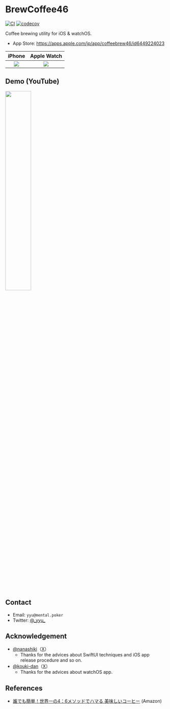 BrewCoffee46
=============================

[![CI](https://github.com/brewcoffee46/brewcoffee46/actions/workflows/ci.yml/badge.svg)](https://github.com/brewcoffee46/brewcoffee46/actions/workflows/ci.yml)
[![codecov](https://codecov.io/gh/brewcoffee46/brewcoffee46/graph/badge.svg?token=FOZAS9FNBP)](https://codecov.io/gh/brewcoffee46/brewcoffee46)

Coffee brewing utility for iOS & watchOS.

- App Store: https://apps.apple.com/jp/app/coffeebrew46/id6449224023

iPhone          |  Apple Watch
:--------------:|:-------------------------:
![](https://brewcoffee46.github.io/img/ios.jpg)  |  ![](https://brewcoffee46.github.io/img/watchos.jpg)

## Demo (YouTube)

[<img width="40%" src="https://github.com/y-yu/coffeebrew46/assets/612043/56562df6-6f4e-4910-9c04-854981bca18e">](https://www.youtube.com/watch?v=nVmMoxDqUrc)

## Contact

- Email: `yyu@mental.poker`
- Twitter: [@\_yyu\_](https://twitter.com/_yyu_)

## Acknowledgement

- [@nanashiki](https://github.com/nanashiki)（[X](https://x.com/7_6_)）
    - Thanks for the advices about SwiftUI techniques and iOS app release procedure and so on.
- [@kouki-dan](https://github.com/kouki-dan)（[X](https://x.com/kouki_dan)）
    - Thanks for the advices about watchOS app.

## References

- [誰でも簡単！世界一の4：6メソッドでハマる 美味しいコーヒー](https://www.amazon.co.jp/dp/4297134039) (Amazon)
